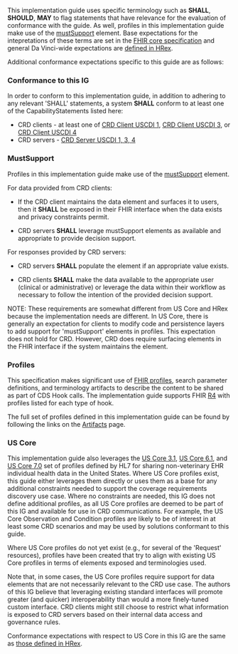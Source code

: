 This implementation guide uses specific terminology such as **SHALL**, **SHOULD**, **MAY** to flag statements that have relevance for the evaluation of conformance with the guide.  As well, profiles in this implementation guide make use of the [mustSupport]({{site.data.fhir.path}}profiling.html#mustsupport) element.  Base expectations for the intepretations of these terms are set in the [FHIR core specification]({{site.data.fhir.path}}conformance-rules.html#conflang) and general Da Vinci-wide expectations are [defined in HRex]({{site.data.fhir.ver.hrex}}conformance.html).

Additional conformance expectations specific to this guide are as follows:

### Conformance to this IG
In order to conform to this implementation guide, in addition to adhering to any relevant 'SHALL' statements, a system **SHALL** conform to at least one of the CapabilityStatements listed here:
* CRD clients - at least one of [CRD Client USCDI 1](CapabilityStatement-crd-client3.1.html), [CRD Client USCDI 3](CapabilityStatement-crd-client6.1.html), or [CRD Client USCDI 4](CapabilityStatement-crd-client7.0.html)
* CRD servers - [CRD Server USCDI 1, 3, 4](CapabilityStatement-crd-server.html)

### MustSupport
Profiles in this implementation guide make use of the [mustSupport]({{site.data.fhir.path}}profiling.html#mustsupport) element.

For data provided from CRD clients:

* If the CRD client maintains the data element and surfaces it to users, then it **SHALL** be exposed in their FHIR interface when the data exists and privacy constraints permit.

* CRD servers **SHALL** leverage mustSupport elements as available and appropriate to provide decision support.

For responses provided by CRD servers:

* CRD servers **SHALL** populate the element if an appropriate value exists. 

* CRD clients **SHALL** make the data available to the appropriate user (clinical or administrative) or leverage the data within their workflow as necessary to follow the intention of the provided decision support.

NOTE: These requirements are somewhat different from US Core and HRex because the implementation needs are different. In US Core, there is generally an expectation for clients to modify code and persistence layers to add support for 'mustSupport' elements in profiles. This expectation does not hold for CRD. However, CRD does require surfacing elements in the FHIR interface if the system maintains the element.

### Profiles
This specification makes significant use of [FHIR profiles]({{site.data.fhir.path}}profiling.html), search parameter definitions, and terminology artifacts to describe the content to be shared as part of CDS Hook calls. The implementation guide supports FHIR [R4]({{site.data.fhir.path}}) with profiles listed for each type of hook.

The full set of profiles defined in this implementation guide can be found by following the links on the [Artifacts](allartifacts.html) page.

### US Core
This implementation guide also leverages the [US Core 3.1]({{site.data.fhir.ver.uscore3}}), [US Core 6.1]({{site.data.fhir.ver.uscore6}}), and [US Core 7.0]({{site.data.fhir.ver.uscore7}}) set of profiles defined by HL7 for sharing non-veterinary EHR individual health data in the United States. Where US Core profiles exist, this guide either leverages them directly or uses them as a base for any additional constraints needed to support the coverage requirements discovery use case. Where no constraints are needed, this IG does not define additional profiles, as all US Core profiles are deemed to be part of this IG and available for use in CRD communications. For example, the US Core Observation and Condition profiles are likely to be of interest in at least some CRD scenarios and may be used by solutions conformant to this guide.

Where US Core profiles do not yet exist (e.g., for several of the 'Request' resources), profiles have been created that try to align with existing US Core profiles in terms of elements exposed and terminologies used.

Note that, in some cases, the US Core profiles require support for data elements that are not necessarily relevant to the CRD use case. The authors of this IG believe that leveraging existing standard interfaces will promote greater (and quicker) interoperability than would a more finely-tuned custom interface. CRD clients might still choose to restrict what information is exposed to CRD servers based on their internal data access and governance rules.

Conformance expectations with respect to US Core in this IG are the same as [those defined in HRex]({{site.data.fhir.ver.hrex}}/conformance.html#uscore).
